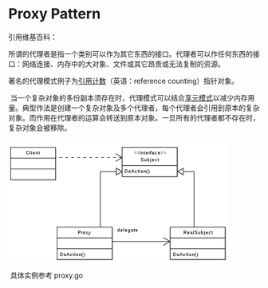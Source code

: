 # Proxy Pattern

引用维基百科：

​	所谓的代理者是指一个类别可以作为其它东西的接口。代理者可以作任何东西的接口：网络连接、内存中的大对象、文件或其它昂贵或无法复制的资源。

著名的代理模式例子为[引用计数](https://zh.wikipedia.org/wiki/%E5%8F%83%E7%85%A7%E8%A8%88%E6%95%B8)（英语：reference counting）指针对象。

​	当一个复杂对象的多份副本须存在时，代理模式可以结合[享元模式](https://zh.wikipedia.org/wiki/%E4%BA%AB%E5%85%83%E6%A8%A1%E5%BC%8F)以减少内存用量。典型作法是创建一个复杂对象及多个代理者，每个代理者会引用到原本的复杂对象。而作用在代理者的运算会转送到原本对象。一旦所有的代理者都不存在时，复杂对象会被移除。

![代理模式的统一建模语言(UML)图](./Proxy_pattern.png)

​	具体实例参考 proxy.go